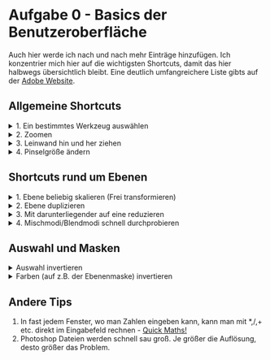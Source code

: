 # Aufgabe 0 - Basics der Benutzeroberfläche

Auch hier werde ich nach und nach mehr Einträge hinzufügen. Ich konzentrier mich hier auf die wichtigsten Shortcuts, damit das hier halbwegs übersichtlich bleibt. Eine deutlich umfangreichere Liste gibts auf der [Adobe Website](https://helpx.adobe.com/de/photoshop/using/default-keyboard-shortcuts.html).

## Allgemeine Shortcuts
<details>
  <summary> 1. Ein bestimmtes Werkzeug auswählen </summary>

  Wenn man in Photoshop über ein Werkzeug in der Werkzeugleiste mit der Maus hovert, wird der Shortcut in Klammern dahinter angezeigt.
</details>

<details>
  <summary> 2. Zoomen </summary>

  Mit gedrückter **alt**-Taste das **Mausrad** drehen
  (Alternativ kann auch das Zoom Werkzeug (**Z**) aus der Werkzeugleiste verwendet werden. Das ist aber kacke :D )
</details>

<details>
  <summary> 3. Leinwand hin und her ziehen </summary>

  Mit gedrückter **Leertaste** wird aus dem Curson eine Hand
  (Alternativ kann auch das Hand Werkzeug (**H**) aus der Werkzeugleiste verwendet werden)
</details>

<details>
  <summary> 4. Pinselgröße ändern </summary>

  Mit ausgewähltem Pinsel irgendwo auf die Leinwand einen Rechtsklick machen

  oder

  (Windows) Mit gedrückter "alt"-Taste und gedrückter rechten Maustaste die Maus nach links und rechts ziehen
</details>


## Shortcuts rund um Ebenen
<details>
  <summary> 1. Ebene beliebig skalieren (Frei transformieren) </summary>

  "strg"+T
  Zuvor muss eine Ebene ausgewählt werden. Am Ende muss mit "Enter" bestätigt werden, damit Photoshop nicht motzt.
</details>

<details>
  <summary> 2. Ebene duplizieren </summary>

  "strg"+j
</details>

<details>
  <summary> 3. Mit darunterliegender auf eine reduzieren </summary>

  "strg"+e
</details>

<details>
  <summary> 4. Mischmodi/Blendmodi schnell durchprobieren </summary>

  1. Auf das Mischmodus Dropdownmenü klicken, das per default auf "Normal" steht
  Jetzt klappt sich das Dropdown-Menü aus
  2. Nochmal auf das Dropdown Menü klicken, damit sich das Menü wieder einklappt
  Das Menü ist nun blau umrandet, was signalisiert, dass es nun ausgewählt ist.
  3. Mausrad drehen und durch die Modi durch-skippen
</details>


## Auswahl und Masken
<details>
  <summary> Auswahl invertieren </summary>

  "strg" + "Shift" + i
</details>

<details>
  <summary> Farben (auf z.B. der Ebenenmaske) invertieren </summary>

  "strg" + i
</details>


## Andere Tips
1. In fast jedem Fenster, wo man Zahlen eingeben kann, kann man mit *,/,+ etc. direkt im Eingabefeld rechnen - [Quick Maths!](https://www.youtube.com/watch?v=3M_5oYU-IsU)
2. Photoshop Dateien werden schnell sau groß. Je größer die Auflösung, desto größer das Problem.
